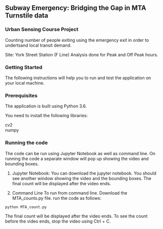 ## Subway Emergency: Bridging the Gap in MTA Turnstile data
### Urban Sensing Course Project

Counting number of people exiting using the emergency exit in order to undertsand local transit demand.

Site: York Street Station (F Line)
Analysis done for Peak and Off Peak hours.

### Getting Started

The following instructions will help you to run and test the application on your local machine.

### Prerequisites

The application is built using Python 3.6.

You need to install the following libraries:

cv2  
numpy

### Running the code
The code can be run using Jupyter Notebook as well as command line. On running the code a separate window will pop up showing the video and bounding boxes.

1. Jupyter Notebook: 
You can download the jupyter notebook. You should see another window showing the video and the bounding boxes. The final count will be displayed after the video ends. 

2. Command Line
To run from command line. Download the MTA_counts.py file. run the code as follows:
```
python MTA_count.py
```
The final count will be displayed after the video ends. To see the count before the video ends, stop the video using Ctrl + C.
